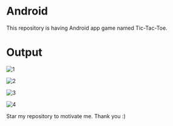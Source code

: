 # Android
This repository is having Android app game named Tic-Tac-Toe.

# Output 

![1](https://user-images.githubusercontent.com/48823979/94356886-41517180-00b1-11eb-9aed-385ebad358da.png)

![2](https://user-images.githubusercontent.com/48823979/94356893-51695100-00b1-11eb-80cc-c049d07e2eca.png)

![3](https://user-images.githubusercontent.com/48823979/94356896-5b8b4f80-00b1-11eb-81c7-98f9c64159e3.png)

![4](https://user-images.githubusercontent.com/48823979/94356899-63e38a80-00b1-11eb-8d69-65cbfe13c9c6.png)

Star my repository to motivate me. Thank you :)
